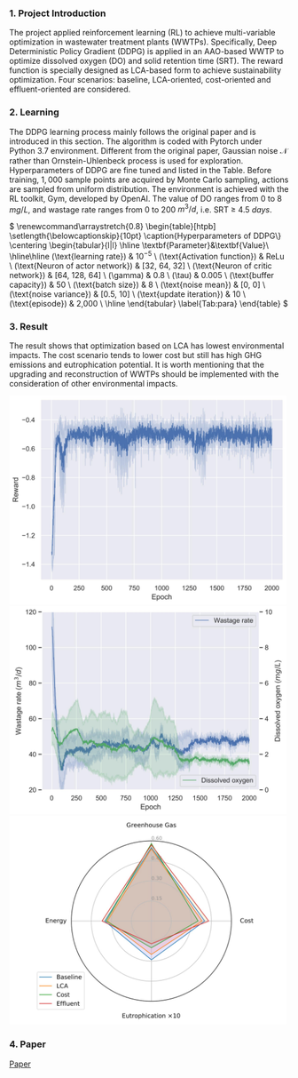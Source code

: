 ### 1. Project Introduction
The project applied reinforcement learning (RL) to achieve multi-variable optimization in wastewater treatment plants (WWTPs). Specifically, Deep Deterministic Policy Gradient (DDPG) is applied in an AAO-based WWTP to optimize dissolved oxygen (DO) and solid retention time (SRT). The reward function is specially designed as LCA-based form to achieve sustainability optimization. Four scenarios: baseline, LCA-oriented, cost-oriented and effluent-oriented are considered.

### 2. Learning
The DDPG learning process mainly follows the original paper and is introduced in this section. The algorithm is coded with Pytorch under Python 3.7 environment.
Different from the original paper, Gaussian noise $\mathcal{N}$ rather than Ornstein-Uhlenbeck process is used for exploration.
Hyperparameters of DDPG are fine tuned and listed in the Table. Before training, $1,000$ sample points are acquired by Monte Carlo sampling, actions are sampled from uniform distribution. The environment is achieved with the RL toolkit, Gym, developed by OpenAI. The value of DO ranges from 0 to 8 $mg/L$, and wastage rate ranges from 0 to 200 $m^3/d$, i.e. SRT $\geq$ 4.5 $days$. 

$
\renewcommand\arraystretch{0.8} 
\begin{table}[htpb]
\setlength{\belowcaptionskip}{10pt}
\caption{Hyperparameters of DDPG\\}
\centering
\begin{tabular}{l|l}
\hline
\textbf{Parameter}&\textbf{Value}\\
\hline\hline
\(\text{learning rate}\) & $10^{-5}$ \\
\(\text{Activation function}\) & ReLu \\
\(\text{Neuron of actor network}\) & [32, 64, 32] \\
\(\text{Neuron of critic network}\) & [64, 128, 64] \\
\(\gamma\) & 0.8 \\
\(\tau\) & 0.005 \\
\(\text{buffer capacity}\) & 50 \\
\(\text{batch size}\) & 8 \\
\(\text{noise mean}\) & [0, 0] \\
\(\text{noise variance}\) & [0.5, 10] \\
\(\text{update iteration}\) & 10 \\
\(\text{episode}\) & 2,000 \\
\hline
\end{tabular}
\label{Tab:para}
\end{table}
$

### 3. Result
The result shows that optimization based on LCA has lowest environmental impacts. The cost scenario tends to lower cost but still has high GHG emissions and eutrophication potential. It is worth mentioning that the upgrading and reconstruction of WWTPs should be implemented with the consideration of other environmental impacts.

<img src="./res/pic/reward.jpg" width = "500" alt="LCA reward" align=center/>

<img src="./res/pic/parameter.jpg" width = "500" alt="parameter" align=center/>

<img src="./res/pic/spider.jpg" width = "500" alt="spider" align=center/>


### 4. Paper
[Paper](http://www.google.com) 

